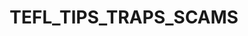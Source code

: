 ---
title: TEFL_TIPS_TRAPS_SCAMS
crosslinks:
- ChinaScamCentral
- ChinaTEFL
- Scams
- TEFLScams
- internships
- teaching
- ChinaInternships
- ChinaTeachers
- ESLSCAMS
- TEFL
---